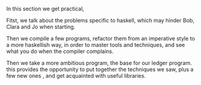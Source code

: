 In this section we get practical, 

Fitst, we talk about the problems specific to haskell, which may hinder Bob, Clara and Jo when starting.

Then we compile a few programs, refactor them from an imperative style to a more haskellish way, in order to master tools and techniques, and see what you do when the compiler complains.

Then we take a more ambitious program, the base for our ledger program. this provides the opportunity to put together the techniques we saw, plus a few new ones , and get acquainted with useful libraries.